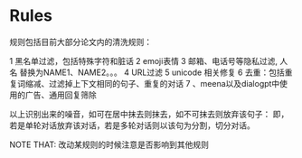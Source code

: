 # Rules
规则包括目前大部分论文内的清洗规则：

1 黑名单过滤，包括特殊字符和脏话
2 emoji表情
3 邮箱、电话号等隐私过滤, 人名 替换为NAME1、NAME2。。。
4 URL过滤
5 unicode 相关修复
6 去重：包括重复词缩减、过滤掉上下文相同的句子、重复的对话
7 、meena以及dialogpt中使用的广告、通用回复筛除

以上识别出来的噪音，如可在居中抹去则抹去，如不可抹去则放弃该句子：
   即，若是单轮对话放弃该对话，若是多轮对话则以该句为分割，切分对话。
   
NOTE THAT: 改动某规则的时候注意是否影响到其他规则